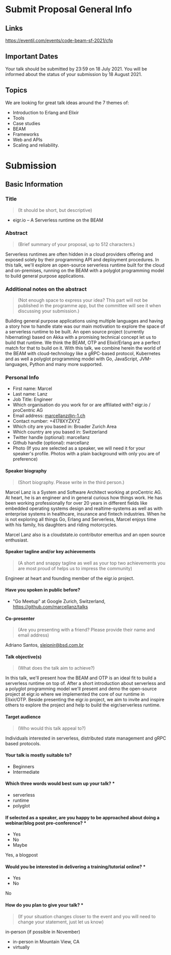 # Submit Proposal General Info

## Links

https://eventil.com/events/code-beam-sf-2021/cfp

## Important Dates

Your talk should be submitted by 23:59 on 18 July 2021. You will be informed about the status of your submission by 18
August 2021.

## Topics

We are looking for great talk ideas around the 7 themes of:

- Introduction to Erlang and Elixir
- Tools
- Case studies
- BEAM
- Frameworks
- Web and APIs
- Scaling and reliability.

# Submission

## Basic Information

### Title

> (It should be short, but descriptive)

- eigr.io – A Serverless runtime on the BEAM

### Abstract

> (Brief summary of your proposal, up to 512 characters.)

Serverless runtimes are often hidden in a cloud providers offering and exposed solely by their programming API and
deployment procedures. In this talk, we'll explore an open-source serverless runtime built for the cloud and
on-premises, running on the BEAM with a polyglot programming model to build general purpose applications.

### Additional notes on the abstract

> (Not enough space to express your idea? This part will not be published in the programme app, but the committee will see it when discussing your submission.)

Building general purpose applications using multiple languages and having a story how to handle state was our main
motivation to explore the space of a serverless runtime to be built. An open source project (currently hibernating)
based on Akka with a promising technical concept let us to build that runtime. We think the BEAM, OTP and Elixir/Erlang
are a perfect match for that to build on it. With this talk, we combine herein the world of the BEAM with
cloud-technology like a gRPC-based protocol, Kubernetes and as well a polyglot programming model with Go, JavaScript,
JVM-languages, Python and many more supported.

### Personal Info

- First name: Marcel
- Last name: Lanz
- Job Title: Engineer
- Which organisation do you work for or are affiliated with? eigr.io / proCentric AG
- Email address: marcellanz@n-1.ch
- Contact number: +4178XYZXYZ
- Which city are you based in: Broader Zurich Area
- Which country are you based in: Switzerland
- Twitter handle (optional): marcellanz
- Github handle (optional): marcellanz
- Photo (If you are selected as a speaker, we will need it for your speaker's profile. Photos with a plain background
  with only you are of preference)

#### Speaker biography

> (Short biography. Please write in the third person.)

Marcel Lanz is a System and Software Architect working at proCentric AG. At heart, he is an engineer and in general
curious how things work. He has been working professionally for over 20 years in different fields like embedded
operating systems design and realtime-systems as well as with enterprise systems in healthcare, insurance and fintech
industries. When he is not exploring all things Go, Erlang and Serverless, Marcel enjoys time with his family, his
daughters and riding motorcycles.

Marcel Lanz also is a cloudstate.io contributor emeritus and an open source enthusiast.

#### Speaker tagline and/or key achievements

> (A short and snappy tagline as well as your top two achievements you are most proud of helps us to impress the community)

Engineer at heart and founding member of the eigr.io project.

#### Have you spoken in public before?

- "Go Meetup" at Google Zurich, Switzerland, https://github.com/marcellanz/talks

#### Co-presenter

> (Are you presenting with a friend? Please provide their name and email address)

Adriano Santos, sleipnir@bsd.com.br

#### Talk objective(s)

> (What does the talk aim to achieve?)

In this talk, we'll present how the BEAM and OTP is an ideal fit to build a serverless runtime on top of. After a short
introduction about serverless and a polyglot programming model we'll present and demo the open-source project at eigr.io
where we implemented the core of our runtime in Elixir/OTP. Beside presenting the eigr.io project, we aim to invite and
inspire others to explore the project and help to build the eigr/serverless runtime.

#### Target audience

> (Who would this talk appeal to?)

Individuals interested in serverless, distributed state management and gRPC based protocols.

#### Your talk is mostly suitable to?

- Beginners
- Intermediate

#### Which three words would best sum up your talk? *

- serverless
- runtime
- polyglot

#### If selected as a speaker, are you happy to be approached about doing a webinar/blog post pre-conference? *

- Yes
- No
- Maybe

Yes, a blogpost

#### Would you be interested in delivering a training/tutorial online? *

- Yes
- No

No

#### How do you plan to give your talk? *

> (If your situation changes closer to the event and you will need to change your statement, just let us know)

in-person (if possible in November)

- in-person in Mountain View, CA
- virtually
